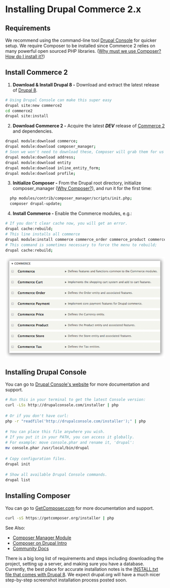 # Installing Drupal Commerce 2.x

## Requirements

We recommend using the command-line tool [Drupal Console](#installing-drupal-console) for quicker setup.
We require Composer to be installed since Commerce 2 relies on many powerful open sourced PHP libraries. ([Why must we use Composer?](https://bojanz.wordpress.com/2015/09/18/d8-composer-definitive-intro/) [How do I install it?](#installing-composer))

## Install Commerce 2

1. **Download & Install Drupal 8 -** Download and extract the latest release of [Drupal 8](https://drupal.org/project/drupal).

 ```sh
 # Using Drupal Console can make this super easy
 drupal site:new commerce2
 cd commerce2
 drupal site:install
 ```
2. **Download Commerce 2 -** Acquire the latest _**DEV**_ release of [Commerce 2](https://drupal.org/project/commerce) and dependencies.

 ```sh
 drupal module:download commerce;
 drupal module:download composer_manager;
 # Soon we won't need to download these, Composer will grab them for us
 drupal module:download address;
 drupal module:download entity
 drupal module:download inline_entity_form;
 drupal module:download profile;
 ```

3. **Initialize Composer -** From the Drupal root directory, initialize composer_manager ([Why Composer?](https://bojanz.wordpress.com/2015/09/18/d8-composer-definitive-intro/)), and run it for the first time:

 ```sh
   php modules/contrib/composer_manager/scripts/init.php;
   composer drupal-update;
 ```

4. **Install Commerce -** Enable the Commerce modules, e.g.:

 ```sh
 # If you don't clear cache now, you will get an error.
 drupal cache:rebuild;
 # This line installs all commerce
 drupal module:install commerce commerce_order commerce_product commerce_tax commerce_cart commerce_payment profile;
 # This command is sometimes necessary to force the menu to rebuild;
 drupal cache:rebuild;
 ```
![Install Commerce 2 Screenshot](images/install-commerce2.png)

## Installing Drupal Console

You can go to [Drupal Console's website](http://drupalconsole.com/) for more documentation and support.

```sh
# Run this in your terminal to get the latest Console version:
curl -LSs http://drupalconsole.com/installer | php

# Or if you don't have curl:
php -r "readfile('http://drupalconsole.com/installer');" | php

# You can place this file anywhere you wish.
# If you put it in your PATH, you can access it globally.
# For example: move console.phar and rename it, 'drupal':
mv console.phar /usr/local/bin/drupal

# Copy configuration files.
drupal init

# Show all available Drupal Console commands.
drupal list
```

## Installing Composer

You can go to [GetComposer.com](https://getcomposer.org/doc/00-intro.md) for more documentation and support.

```sh
curl -sS https://getcomposer.org/installer | php
```

See Also:
* [Composer Manager Module](https://drupal.org/project/composer_manager)
* [Composer on Drupal Intro](https://bojanz.wordpress.com/2015/09/18/d8-composer-definitive-intro/)
* [Community Docs](https://www.drupal.org/node/2405811)

There is a big long list of requirements and steps including downloading the project, setting up a server, and making sure you have a database. Currently, the best place for accurate installation notes is the [INSTALL.txt file that comes with Drupal 8](https://api.drupal.org/api/drupal/core!INSTALL.txt/8). We expect drupal.org will have a much nicer step-by-step screenshot installation process posted soon.
